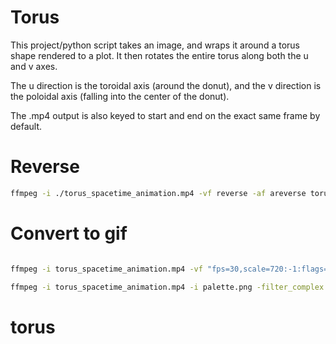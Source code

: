 # Torus

This project/python script takes an image, and wraps it around a torus shape rendered to a plot. It then rotates the entire torus along both the u and v axes.

The u direction is the toroidal axis (around the donut), and the v direction is the poloidal axis (falling into the center of the donut).

The .mp4 output is also keyed to start and end on the exact same frame by default.

# Reverse

```bash
ffmpeg -i ./torus_spacetime_animation.mp4 -vf reverse -af areverse torus_spacetime_animation_reversed.mp4
```

# Convert to gif

```bash

ffmpeg -i torus_spacetime_animation.mp4 -vf "fps=30,scale=720:-1:flags=lanczos,palettegen" palette.png

ffmpeg -i torus_spacetime_animation.mp4 -i palette.png -filter_complex "fps=30,scale=720:-1:flags=lanczos[x];[x][1:v]paletteuse" output.gif

```
# torus
